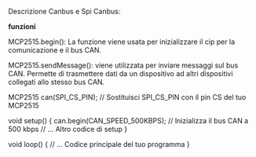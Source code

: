 Descrizione Canbus e Spi
Canbus:


**funzioni**


MCP2515.begin(): La funzione viene usata per inizializzare il cip per la comunicazione e il bus CAN.

MCP2515.sendMessage(): viene utilizzata per inviare messaggi sul bus CAN. Permette di trasmettere dati da un dispositivo ad altri dispositivi collegati allo stesso bus CAN.



















MCP2515 can(SPI_CS_PIN); // Sostituisci SPI_CS_PIN con il pin CS del tuo MCP2515

void setup() {
  can.begin(CAN_SPEED_500KBPS); // Inizializza il bus CAN a 500 kbps
  // ... Altro codice di setup
}

void loop() {
  // ... Codice principale del tuo programma
}
